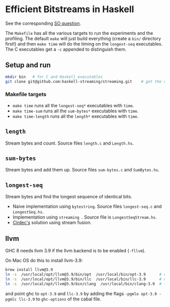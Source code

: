 # Efficient Bitstreams in Haskell

See the corresponding [SO question](https://stackoverflow.com/questions/50101329/efficient-bitstreams-in-haskell).

The `Makefile` has all the various targets to run the experiments and the profiling. The default `make` will just build everything (create a `bin/` directory first!) and then `make time` will do the timing on the `longest-seq` executables. The C executables get a `-c` appended to distinguish them.

## Setup and run

```bash
mkdir bin	# for C and Haskell executables
git clone git@github.com:haskell-streaming/streaming.git	# get the newest streaming 
```

### Makefile targets

- `make time` runs all the `longest-seq*` executables with `time`.
- `make time-sum` runs all the `sum-bytes*` executables with `time`.
- `make time-length` runs all the `length*` executables with `time`.

## `length`

Stream bytes and count. Source files `length.c` and `Length.hs`.

## `sum-bytes`

Stream bytes and add them up. Source files `sum-bytes.c` and `SumBytes.hs`.

## `longest-seq`

Stream bytes and find the longest sequence of identical bits. 

- Naive implementation using `bytestring`. Source files `longest-seq.c` and `LongestSeq.hs`.
- Implementation using `streaming `. Source file is `LongestSeqStream.hs`.
- [Cirdec's](https://stackoverflow.com/users/414413/cirdec) solution using stream fusion.

## llvm

GHC 8 needs llvm 3.9 if the llvm backend is to be enabled (`-fllvm`).

On Mac OS do this to install llvm-3.9:

```bash
brew install llvm@3.9
ln -s  /usr/local/opt/llvm@3.9/bin/opt  /usr/local/bin/opt-3.9		# needed by GHC
ln -s  /usr/local/opt/llvm@3.9/bin/llc  /usr/local/bin/llc-3.9		# needed by GHC
ln -s  /usr/local/opt/llvm@3.9/bin/clang  /usr/local/bin/clang-3.9	# for compiling C
```

and point ghc to `opt-3.9` and `llc-3.9` by adding the flags  `-pgmlo opt-3.9 -pgmlc llc-3.9` to `ghc-options` of the cabal file.
